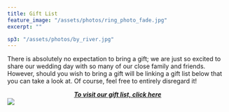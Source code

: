 ```yaml
---
title: Gift List
feature_image: "/assets/photos/ring_photo_fade.jpg"
excerpt: ""

sp3: "/assets/photos/by_river.jpg"
---
```


There is absolutely no expectation to bring a gift; we are just so excited to share our wedding day with so many of our close family and friends. However, should you wish to bring a gift will be linking a gift list below that you can take a look at. Of course, feel free to entirely disregard it!
<center>
<a href="https://www.marriagegiftlist.com/EQGX4X"><em><b>To visit our gift list, click here</b></em></a>
</center>
<img
src="{{ page.sp3 | prepend: site.baseurl | replace: '//', '/' }}"
/>
